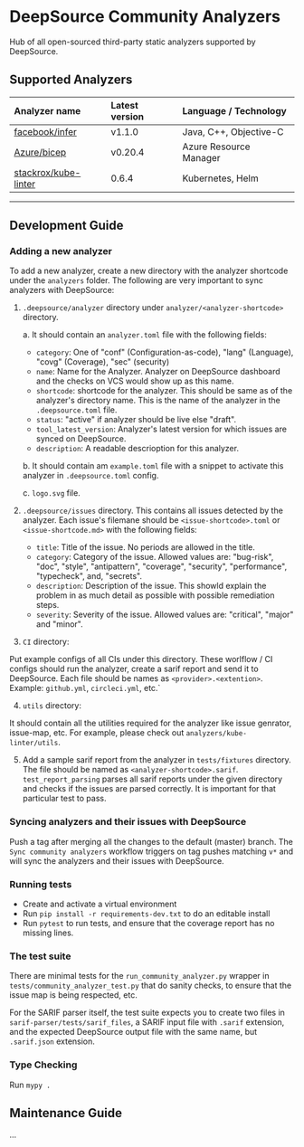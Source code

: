 # DeepSource Community Analyzers

Hub of all open-sourced third-party static analyzers supported by DeepSource.

## Supported Analyzers

| Analyzer name                                                   | Latest version | Language / Technology  |
| :-------------------------------------------------------------- | :------------- | :--------------------- |
| [facebook/infer](https://github.com/facebook/infer)             | v1.1.0         | Java, C++, Objective-C |
| [Azure/bicep](https://github.com/Azure/bicep)                   | v0.20.4        | Azure Resource Manager |
| [stackrox/kube-linter](https://github.com/stackrox/kube-linter) | 0.6.4          | Kubernetes, Helm       |

---

## Development Guide

### Adding a new analyzer

To add a new analyzer, create a new directory with the analyzer shortcode under the `analyzers` folder.
The following are very important to sync analyzers with DeepSource:

1. `.deepsource/analyzer` directory under `analyzer/<analyzer-shortcode>` directory.

    a. It should contain an `analyzer.toml` file with the following fields:

      - `category`: One of "conf" (Configuration-as-code), "lang" (Language), "covg" (Coverage), "sec" (security)
      - `name`: Name for the Analyzer. Analyzer on DeepSource dashboard and the checks on VCS would show up as this name.
      - `shortcode`: shortcode for the analyzer. This should be same as of the analyzer's directory name. This is the name of the analyzer in the `.deepsource.toml` file.
      - `status`: "active" if analyzer should be live else "draft".
      - `tool_latest_version`: Analyzer's latest version for which issues are synced on DeepSource.
      - `description`: A readable descrioption for this analyzer.

    b. It should contain am `example.toml` file with a snippet to activate this analyzer in `.deepsource.toml` config.

    c. `logo.svg` file.

2. `.deepsource/issues` directory. This contains all issues detected by the analyzer. Each issue's filemane should be `<issue-shortcode>.toml` or `<issue-shortcode.md>` with the following fields:

    - `title`: Title of the issue. No periods are allowed in the title.
    - `category`: Category of the issue. Allowed values are: "bug-risk", "doc", "style", "antipattern", "coverage", "security", "performance", "typecheck", and, "secrets".
    - `description`: Description of the issue. This showld explain the problem in as much detail as possible with possible remediation steps.
    - `severity`: Severity of the issue. Allowed values are: "critical", "major" and "minor".

3. `CI` directory:

  Put example configs of all CIs under this directory. These worlflow / CI configs should run the analyzer, create a sarif report and send it to DeepSource.
  Each file should be names as `<provider>.<extention>`. Example: `github.yml`, `circleci.yml`, etc.`

4. `utils` directory:

  It should contain all the utilities required for the analyzer like issue genrator, issue-map, etc.
  For example, please check out `analyzers/kube-linter/utils`.

5. Add a sample sarif report from the analyzer in `tests/fixtures` directory. The file should be named as `<analyzer-shortcode>.sarif`.
`test_report_parsing` parses all sarif reports under the given directory and checks if the issues are parsed correctly. It is important for that particular test to pass.

### Syncing analyzers and their issues with DeepSource

Push a tag after merging all the changes to the default (master) branch. The `Sync community analyzers` workflow triggers on tag pushes matching `v*` and will sync the analyzers and their issues with DeepSource.

### Running tests

- Create and activate a virtual environment
- Run `pip install -r requirements-dev.txt` to do an editable install
- Run `pytest` to run tests, and ensure that the coverage report has no missing
  lines.

### The test suite

There are minimal tests for the `run_community_analyzer.py` wrapper in
`tests/community_analyzer_test.py` that do sanity checks, to ensure that the
issue map is being respected, etc.

For the SARIF parser itself, the test suite expects you to create two files in
`sarif-parser/tests/sarif_files`, a SARIF input file with `.sarif` extension,
and the expected DeepSource output file with the same name, but `.sarif.json`
extension.

### Type Checking

Run `mypy .`

## Maintenance Guide

...
